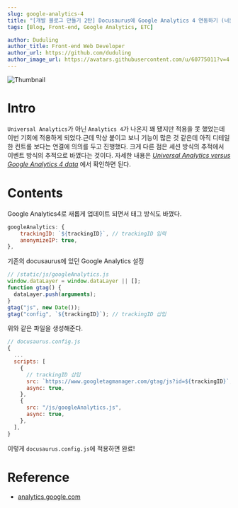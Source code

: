 ```yaml
---
slug: google-analytics-4
title: "[개발 블로그 만들기 2탄] Docusaurus에 Google Analytics 4 연동하기 (너는 누구냐)"
tags: [Blog, Front-end, Google Analytics, ETC]

author: Duduling
author_title: Front-end Web Developer
author_url: https://github.com/duduling
author_image_url: https://avatars.githubusercontent.com/u/60775011?v=4
---
```


![Thumbnail](https://til.duduling.dev/image/https%3A%2F%2Fs3-us-west-2.amazonaws.com%2Fsecure.notion-static.com%2F31bcd817-67d2-426a-af94-651650dab4f7%2FUntitled.png?table=block&id=08f347ab-5457-4d74-9796-38e0a063c980&spaceId=8259e9c1-b7e6-4ae4-9d6b-d6e45ea177ce&width=2000&userId=&cache=v2)

# Intro

`Universal Analytics`가 아닌 `Analytics 4`가 나온지 꽤 됐지만 적용을 못 했었는데 이번 기회에 적용하게 되었다.근데 막상 붙이고 보니 기능이 많은 것 같은데 아직 디테일 한 컨트롤 보다는 연결에 의의를 두고 진행했다. 크게 다른 점은 세션 방식의 추적에서 이벤트 방식의 추적으로 바꼈다는 것이다. 자세한 내용은 [_Universal Analytics versus Google Analytics 4 data_](https://support.google.com/analytics/answer/9964640?hl=en#zippy=%2Cin-this-article) 에서 확인하면 된다.

# Contents

Google Analytics4로 새롭게 업데이트 되면서 태그 방식도 바꼈다.

```jsx
googleAnalytics: {
	trackingID: `${trackingID}`, // trackingID 입력
	anonymizeIP: true,
},
```

기존의 docusaurus에 있던 Google Analytics 설정

```jsx
// /static/js/googleAnalytics.js
window.dataLayer = window.dataLayer || [];
function gtag() {
  dataLayer.push(arguments);
}
gtag("js", new Date());
gtag("config", `${trackingID}`); // trackingID 삽입
```

위와 같은 파일을 생성해준다.

```jsx
// docusaurus.config.js
{
  ...
  scripts: [
    {
      // trackingID 삽입
      src: `https://www.googletagmanager.com/gtag/js?id=${trackingID}`,
      async: true,
    },
    {
      src: "/js/googleAnalytics.js",
      async: true,
    },
  ],
}
```

이렇게 `docusaurus.config.js`에 적용하면 완료!

# Reference

- [analytics.google.com](http://analytics.google.com/)
